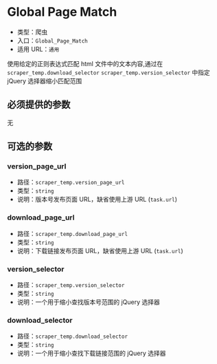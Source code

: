 # Global Page Match

- 类型：爬虫
- 入口：`Global_Page_Match`
- 适用 URL：`通用`

使用给定的正则表达式匹配 html 文件中的文本内容,通过在 `scraper_temp.download_selector` `scraper_temp.version_selector` 中指定 jQuery 选择器缩小匹配范围

## 必须提供的参数

无

## 可选的参数

### version_page_url

- 路径：`scraper_temp.version_page_url`
- 类型：`string`
- 说明：版本号发布页面 URL，缺省使用上游 URL (`task.url`)

### download_page_url

- 路径：`scraper_temp.download_page_url`
- 类型：`string`
- 说明：下载链接发布页面 URL，缺省使用上游 URL (`task.url`)

### version_selector

- 路径：`scraper_temp.version_selector`
- 类型：`string`
- 说明：一个用于缩小查找版本号范围的 jQuery 选择器

### download_selector

- 路径：`scraper_temp.download_selector`
- 类型：`string`
- 说明：一个用于缩小查找下载链接范围的 jQuery 选择器
